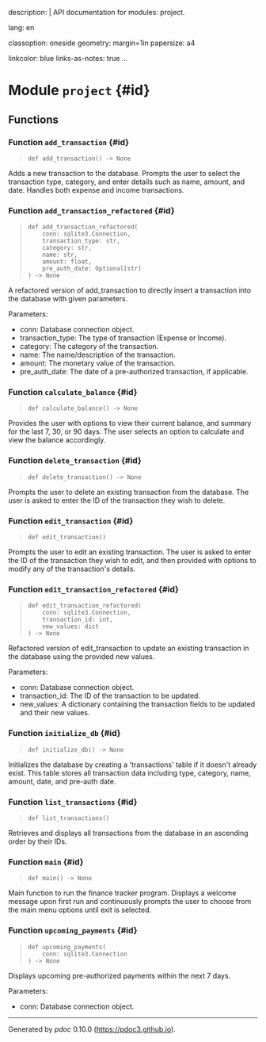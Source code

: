 description: |
    API documentation for modules: project.

lang: en

classoption: oneside
geometry: margin=1in
papersize: a4

linkcolor: blue
links-as-notes: true
...



# Module `project` {#id}







## Functions



### Function `add_transaction` {#id}




>     def add_transaction() ‑> None


Adds a new transaction to the database. Prompts the user to select the transaction type, category,
and enter details such as name, amount, and date. Handles both expense and income transactions.


### Function `add_transaction_refactored` {#id}




>     def add_transaction_refactored(
>         conn: sqlite3.Connection,
>         transaction_type: str,
>         category: str,
>         name: str,
>         amount: float,
>         pre_auth_date: Optional[str]
>     ) ‑> None


A refactored version of add_transaction to directly insert a transaction into the database
with given parameters.

Parameters:
- conn: Database connection object.
- transaction_type: The type of transaction (Expense or Income).
- category: The category of the transaction.
- name: The name/description of the transaction.
- amount: The monetary value of the transaction.
- pre_auth_date: The date of a pre-authorized transaction, if applicable.


### Function `calculate_balance` {#id}




>     def calculate_balance() ‑> None


Provides the user with options to view their current balance, and summary for the last 7, 30,
or 90 days. The user selects an option to calculate and view the balance accordingly.


### Function `delete_transaction` {#id}




>     def delete_transaction() ‑> None


Prompts the user to delete an existing transaction from the database. The user is asked
to enter the ID of the transaction they wish to delete.


### Function `edit_transaction` {#id}




>     def edit_transaction()


Prompts the user to edit an existing transaction. The user is asked to enter the ID of the
transaction they wish to edit, and then provided with options to modify any of the transaction's
details.


### Function `edit_transaction_refactored` {#id}




>     def edit_transaction_refactored(
>         conn: sqlite3.Connection,
>         transaction_id: int,
>         new_values: dict
>     ) ‑> None


Refactored version of edit_transaction to update an existing transaction in the database
using the provided new values.

Parameters:
- conn: Database connection object.
- transaction_id: The ID of the transaction to be updated.
- new_values: A dictionary containing the transaction fields to be updated and their new values.


### Function `initialize_db` {#id}




>     def initialize_db() ‑> None


Initializes the database by creating a 'transactions' table if it doesn't already exist.
This table stores all transaction data including type, category, name, amount, date, and pre-auth date.


### Function `list_transactions` {#id}




>     def list_transactions()


Retrieves and displays all transactions from the database in an ascending order by their IDs.


### Function `main` {#id}




>     def main() ‑> None


Main function to run the finance tracker program. Displays a welcome message upon first run
and continuously prompts the user to choose from the main menu options until exit is selected.


### Function `upcoming_payments` {#id}




>     def upcoming_payments(
>         conn: sqlite3.Connection
>     ) ‑> None


Displays upcoming pre-authorized payments within the next 7 days.

Parameters:
- conn: Database connection object.



-----
Generated by *pdoc* 0.10.0 (<https://pdoc3.github.io>).
